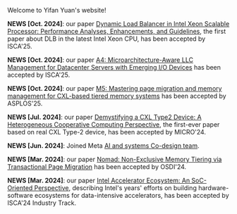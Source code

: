 Welcome to Yifan Yuan's website!

**NEWS [Oct. 2024]**: our paper [Dynamic Load Balancer in Intel Xeon Scalable Processor: Performance Analyses, Enhancements, and Guidelines](https://yifanyuan3.github.io/publication/dlb), the first paper about DLB in the latest Intel Xeon CPU, has been accepted by ISCA'25.

**NEWS [Oct. 2024]**: our paper [A4: Microarchitecture-Aware LLC Management for Datacenter Servers with Emerging I/O Devices](https://yifanyuan3.github.io/publication/a4) has been accepted by ISCA'25.

**NEWS [Oct. 2024]**: our paper [M5: Mastering page migration and memory management for CXL-based tiered memory systems](https://yifanyuan3.github.io/publication/m5) has been accepted by ASPLOS'25.

**NEWS [Jul. 2024]**: our paper [Demystifying a CXL Type2 Device: A Heterogeneous Cooperative Computing Perspective](https://yifanyuan3.github.io/publication/cxl2), the first-ever paper based on real CXL Type-2 device, has been accepted by MICRO'24.

**NEWS [Jun. 2024]**: Joined Meta [AI and systems Co-design team](https://aisystemcodesign.github.io).

**NEWS [Mar. 2024]**: our paper [Nomad: Non-Exclusive Memory Tiering via Transactional Page Migration](https://yifanyuan3.github.io/publication/nomad) has been accepted by OSDI'24.

**NEWS [Mar. 2024]**: our paper [Intel Accelerator Ecosystem: An SoC-Oriented Perspective](https://yifanyuan3.github.io/publication/qat),  describing Intel's years' efforts on building hardware-software ecosystems for data-intensive accelerators, has been accepted by ISCA'24 Industry Track.

<!---
**NEWS [Nov. 2023]**: our paper [A Quantitative Analysis and Guidelines of Data Streaming  Accelerator in Modern Intel Xeon Scalable Processors](https://yifanyuan3.github.io/publication/dsa), the first paper of DSA on the latest Intel Xeon CPUs, has been accepted by ASPLOS'24.

**NEWS [Jul. 2023]**: our paper [Demystifying CXL Memory with Genuine CXL-Ready Systems and Devices](https://yifanyuan3.github.io/publication/memo), the first-ever characterization study of real CXL memory, has been accepted by MICRO'23.

**NEWS [Apr. 2023]**: our paper ["STYX: Exploiting SmartNIC Capability to Reduce Datacenter Memory Tax"](https://yifanyuan3.github.io/publication/sytx) has been accepted by ATC'23.

**NEWS [Oct. 2022]**: our paper ["RAMBDA: RDMA-driven Acceleration Framework for Memory-intensive us-scale Datacenter Applications"](https://yifanyuan3.github.io/publication/rambda) has been accepted by HPCA'23.

**NEWS [Jul. 2022]**: our paper ["IDIO: Network-Driven, Inbound Network Data Orchestration on Server Processors"](https://yifanyuan3.github.io/publication/idio) has been accepted by MICRO'22.

**NEWS [Jul. 2022]**: Joined Intel Labs as a research scientist.

**NEWS [May 2022]**: Successfully defended my PhD dissertation.

**NEWS [Dec. 2021]**: our paper ["Unlocking the Power of Inline Floating-Point Operations on Programmable Switches"](https://yifanyuan3.github.io/publication/fpisa) has been accepted by NSDI'22.


**NEWS [Mar. 2021]**: our paper ["Don't Forget the I/O When Allocating Your LLC"](https://yifanyuan3.github.io/publication/iat) has been accepted by ISCA'21.
-->

  <script type="text/javascript" id="clustrmaps" src="//cdn.clustrmaps.com/map_v2.js?cl=ffffff&w=200&t=n&d=zIqtdsu1r7tkmoW-xJcgXdfGBDQirskYDT15fjS7ZTA"></script>

  <!-- Google tag (gtag.js) -->
<script async src="https://www.googletagmanager.com/gtag/js?id=G-4Z2VN5LL3G"></script>
<script>
  window.dataLayer = window.dataLayer || [];
  function gtag(){dataLayer.push(arguments);}
  gtag('js', new Date());
  gtag('config', 'G-4Z2VN5LL3G');
</script>